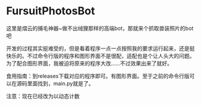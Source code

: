 # FursuitPhotosBot
<p>这里是熠云的捕毛神器~做不出绒狸那样的高端bot，那就来个抓取兽装照片的bot吧</p>
<p>
    开发的过程其实挺难受的，但是看着程序一点一点按照我的要求运行起来，还是挺快乐的。不过命令行版的程序和图形界面不是很配，适配也是个让人头大的问题。
    为了配合图形界面，我被迫将原来的程序大改……不过效果出来了就好。
</p>
<p>食用指南：到releases下载对应的程序即可。有图形界面。至于之前的命令行版可以在源码里面找到，main.py就是了。</p>
<p>注意：现在已经改为以动态计数</p>
